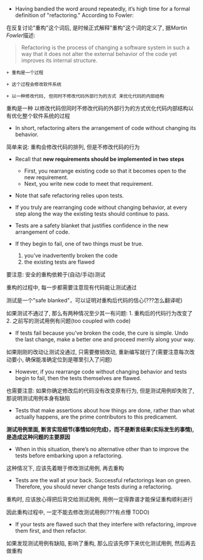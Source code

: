 + Having bandied the word around repeatedly, it’s high time for a formal definition of "refactoring." According to Fowler:

在反复讨论"重构"这个词后, 是时候正式解释"重构"这个词的定义了, 据*Martin Fowler*描述:

> Refactoring is the process of changing a software system in such a way that it does not alter the external behavior of the code yet improves its internal structure.

    + 重构是一个过程

    + 这个过程会修改软件系统

    + 以一种修改代码, 但同时不修改代码外部行为的方式 来优化代码的内部结构

重构是一种 以修改代码但同时不修改代码的外部行为的方式优化代码内部结构以有优化整个软件系统的过程

+ In short, refactoring alters the arrangement of code without changing its behavior.

简单来说: 重构会修改代码的排列, 但是不修改代码的行为

+ Recall that **new requirements should be implemented in two steps**
    + First, you rearrange existing code so that it becomes open to the new requirement.
    + Next, you write new code to meet that requirement.

+ Note that safe refactoring relies upon tests.
+ If you truly are rearranging code without changing behavior, at every step along the way the existing tests should continue to pass.
+ Tests are a safety blanket that justifies confidence in the new arrangement of code.
+ If they begin to fail, one of two things must be true.
    1. you’ve inadvertently broken the code
    2. the existing tests are flawed

要注意: 安全的重构依赖于(自动/手动)测试

重构的过程中, 每一步都需要注意现有代码能让测试通过

测试是一个"safe blanked"，可以证明对重构后代码的信心(???怎么翻译呢)

如果测试不通过了, 那么有两种情况至少其一有问题: 1. 重构后的代码行为改变了 2. 之前写的测试用例有问题(too coupled with code)

+ If tests fail because you’ve broken the code, the cure is simple. Undo the last change, make a better one and proceed merrily along your way.

如果刚刚的改动让测试没通过, 只需要撤销改动, 重新编写就行了(需要注意每次改动要小, 确保能准确定位到是哪里引入了问题)

+ However, if you rearrange code without changing behavior and tests begin to fail, then the tests themselves are flawed.

也需要注意: 如果你确定修改后的代码没有改变原有行为, 但是测试用例却失败了, 那说明测试用例本身有缺陷

+ Tests that make assertions about how things are done, rather than what actually happens, are the prime contributors to this predicament.

**测试用例里面, 断言实现细节(事情如何完成)，而不是断言结果(实际发生的事情), 是造成这种问题的主要原因**

+ When in this situation, there’s no alternative other than to improve the tests before embarking upon a refactoring.

这种情况下, 应该先着眼于修改测试用例, 再去重构

+ Tests are the wall at your back. Successful refactorings lean on green. Therefore, you should never change tests during a refactoring.

重构时, 应该放心得把后背交给测试用例, 用例一定得靠谱才能保证重构顺利进行

因此重构过程中, 一定不能去修改测试用例(???有点懵 TODO)

+ If your tests are flawed such that they interfere with refactoring, improve them first, and then refactor.

如果发现测试用例有缺陷, 影响了重构, 那么应该先停下来优化测试用例, 然后再去做重构

